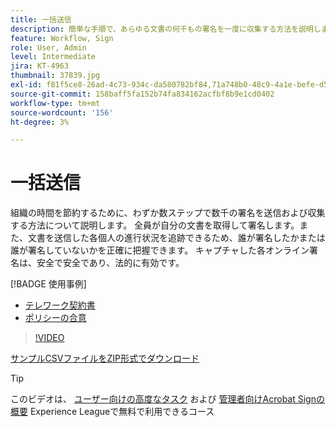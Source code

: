 ```yaml
---
title: 一括送信
description: 簡単な手順で、あらゆる文書の何千もの署名を一度に収集する方法を説明します
feature: Workflow, Sign
role: User, Admin
level: Intermediate
jira: KT-4963
thumbnail: 37839.jpg
exl-id: f81f5ce8-26ad-4c73-934c-da580782bf84,71a748b0-48c9-4a1e-befe-d5f311d6c05e
source-git-commit: 158baff5fa152b74fa834162acfbf8b9e1cd0402
workflow-type: tm+mt
source-wordcount: '156'
ht-degree: 3%

---
```


# 一括送信

組織の時間を節約するために、わずか数ステップで数千の署名を送信および収集する方法について説明します。 全員が自分の文書を取得して署名します。また、文書を送信した各個人の進行状況を追跡できるため、誰が署名したかまたは誰が署名していないかを正確に把握できます。 キャプチャした各オンライン署名は、安全で安全であり、法的に有効です。

[!BADGE 使用事例]

* [テレワーク契約書](https://experienceleague.adobe.com/docs/document-cloud-learn/sign-learning-hub/expand/recipes/gov/usecasegovtelework.html?lang=en)
* [ポリシーの合意](https://experienceleague.adobe.com/docs/document-cloud-learn/sign-learning-hub/expand/recipes/com/usecasecompolicy.html?lang=en)

>[!VIDEO](https://video.tv.adobe.com/v/33655?quality=12&learn=on&hidetitle=true)

[サンプルCSVファイルをZIP形式でダウンロード](../assets/sendInBulkSample.zip)

>[!TIP]
>
このビデオは、 [ユーザー向けの高度なタスク](https://experienceleague.adobe.com/?recommended=Sign-U-1-2020.3) および [管理者向けAcrobat Signの概要](https://experienceleague.adobe.com/?recommended=Sign-A-1-2020.2) Experience Leagueで無料で利用できるコース
